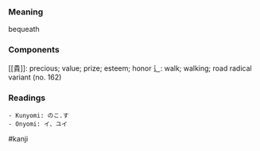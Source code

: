 ### Meaning

bequeath

### Components

[[貴]]: precious; value; prize; esteem; honor 辶: walk; walking; road radical variant (no. 162)

### Readings

```
- Kunyomi: のこ.す
- Onyomi: イ、ユイ
```

#kanji